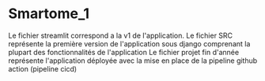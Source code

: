 # Smartome_1

Le fichier streamlit correspond a la v1 de l'application.
Le fichier SRC représente la première version de l'application sous django comprenant la plupart des fonctionnalités de l'application
Le fichier projet fin d'année représente l'application déployée avec la mise en place de la pipeline github action (pipeline cicd)
